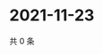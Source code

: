 # 2021-11-23

共 0 条

<!-- BEGIN WEIBO -->
<!-- 最后更新时间 Tue Nov 23 2021 16:17:15 GMT+0800 (China Standard Time) -->

<!-- END WEIBO -->
